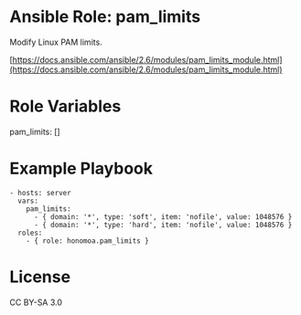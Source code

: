 # Ansible Role: pam_limits

Modify Linux PAM limits.

[https://docs.ansible.com/ansible/2.6/modules/pam_limits_module.html](https://docs.ansible.com/ansible/2.6/modules/pam_limits_module.html)

# Role Variables

pam_limits: []

# Example Playbook

```
- hosts: server
  vars:
    pam_limits:
      - { domain: '*', type: 'soft', item: 'nofile', value: 1048576 }
      - { domain: '*', type: 'hard', item: 'nofile', value: 1048576 }
  roles:
    - { role: honomoa.pam_limits }
```

# License
CC BY-SA 3.0
